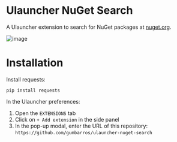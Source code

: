 # Ulauncher NuGet Search

A Ulauncher extension to search for NuGet packages at [nuget.org](https://nuget.org/).

![image](https://user-images.githubusercontent.com/52143624/216782453-7dadf3df-5177-4d5b-9dc7-78d339b97e4b.png)


# Installation

Install requests:
```
pip install requests
```

In the Ulauncher preferences:
1. Open the `EXTENSIONS` tab
2. Click on `+ Add extension` in the side panel
4. In the pop-up modal, enter the URL of this repository: `https://github.com/gumbarros/ulauncher-nuget-search`
